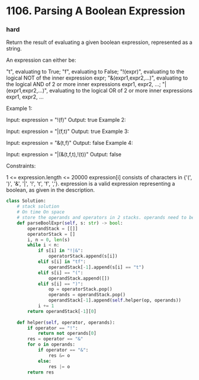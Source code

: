 # 1106. Parsing A Boolean Expression
### hard
Return the result of evaluating a given boolean expression, represented as a string.

An expression can either be:

"t", evaluating to True;
"f", evaluating to False;
"!(expr)", evaluating to the logical NOT of the inner expression expr;
"&(expr1,expr2,...)", evaluating to the logical AND of 2 or more inner expressions expr1, expr2, ...;
"|(expr1,expr2,...)", evaluating to the logical OR of 2 or more inner expressions expr1, expr2, ...
 

Example 1:

Input: expression = "!(f)"
Output: true
Example 2:

Input: expression = "|(f,t)"
Output: true
Example 3:

Input: expression = "&(t,f)"
Output: false
Example 4:

Input: expression = "|(&(t,f,t),!(t))"
Output: false
 

Constraints:

1 <= expression.length <= 20000
expression[i] consists of characters in {'(', ')', '&', '|', '!', 't', 'f', ','}.
expression is a valid expression representing a boolean, as given in the description.


```python
class Solution:
    # stack solution
    # On time On space
    # store the operands and operators in 2 stacks. operands need to be placed in different levels.
    def parseBoolExpr(self, s: str) -> bool:
        operandStack = [[]]
        operatorStack = []
        i, n = 0, len(s)
        while i < n:
            if s[i] in "!|&":
                operatorStack.append(s[i])
            elif s[i] in "tf":
                operandStack[-1].append(s[i] == "t")
            elif s[i] == "(":
                operandStack.append([])
            elif s[i] == ")":
                op = operatorStack.pop()
                operands = operandStack.pop()
                operandStack[-1].append(self.helper(op, operands))
            i += 1
        return operandStack[-1][0]
        
    def helper(self, operator, operands):
        if operator == "!":
            return not operands[0]
        res = operator == "&"
        for o in operands:
            if operator == "&":
                res &= o
            else:
                res |= o
        return res
```
